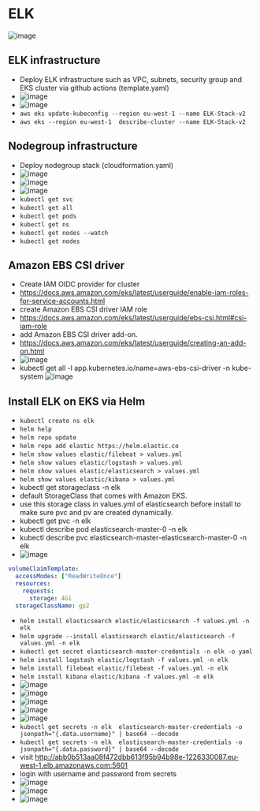 # ELK

![image](https://github.com/user-attachments/assets/125e6eff-2137-4bca-979e-2cd74f1bc41f)


## ELK infrastructure

- Deploy ELK infrastructure such as VPC, subnets, security group and EKS cluster via github actions (template.yaml)
- ![image](https://github.com/user-attachments/assets/ffeef627-3f94-4bbf-a3fc-23d1ec865289)
- ![image](https://github.com/user-attachments/assets/af70e43d-719d-448e-864a-df6f540aedca)
- `aws eks update-kubeconfig --region eu-west-1 --name ELK-Stack-v2`
- `aws eks --region eu-west-1  describe-cluster --name ELK-Stack-v2`

## Nodegroup infrastructure

- Deploy nodegroup stack (cloudformation.yaml)
- ![image](https://github.com/user-attachments/assets/954aff81-7ef9-4d85-abe1-6de55dce7774)
- ![image](https://github.com/user-attachments/assets/06d613fb-15cc-4d6b-9f86-66013707eeec)
- ![image](https://github.com/user-attachments/assets/b3f837a3-62b1-4a47-a5ed-5c5b17af9cd8)
- `kubectl get svc`
- `kubectl get all`
- `kubectl get pods`
- `kubectl get ns`
- `kubectl get nodes --watch`
- `kubectl get nodes`

## Amazon EBS CSI driver

- Create IAM OIDC provider for cluster
- https://docs.aws.amazon.com/eks/latest/userguide/enable-iam-roles-for-service-accounts.html
- create Amazon EBS CSI driver IAM role
- https://docs.aws.amazon.com/eks/latest/userguide/ebs-csi.html#csi-iam-role
- add Amazon EBS CSI driver add-on.
- https://docs.aws.amazon.com/eks/latest/userguide/creating-an-add-on.html
- ![image](https://github.com/user-attachments/assets/afe37cb8-2804-4ba9-b214-ef34610fd18e)
- kubectl get all -l app.kubernetes.io/name=aws-ebs-csi-driver -n kube-system
![image](https://github.com/user-attachments/assets/6e53f52b-36e4-47f1-9107-a184e05e72a0)

## Install ELK on EKS via Helm

- `kubectl create ns elk`
- `helm help`
- `helm repo update`
- `helm repo add elastic https://helm.elastic.co`
- `helm show values elastic/filebeat > values.yml`
- `helm show values elastic/logstash > values.yml`
- `helm show values elastic/elasticsearch > values.yml`
- `helm show values elastic/kibana > values.yml`
- kubectl get storageclass -n elk
- default StorageClass that comes with Amazon EKS.
- use this storage class in values.yml of elasticsearch before install to make sure pvc and pv are created dynamically. 
- kubectl get pvc -n elk
- kubectl describe pod elasticsearch-master-0 -n elk
- kubectl describe pvc elasticsearch-master-elasticsearch-master-0 -n elk
- ![image](https://github.com/user-attachments/assets/95e0cffc-fb1f-42ea-8bf5-4a3625713b2a)

```.yaml
volumeClaimTemplate:
  accessModes: ["ReadWriteOnce"]
  resources:
    requests:
      storage: 4Gi
  storageClassName: gp2
```

- `helm install elasticsearch elastic/elasticsearch -f values.yml -n elk`
- `helm upgrade --install elasticsearch elastic/elasticsearch -f values.yml -n elk`
- `kubectl get secret elasticsearch-master-credentials -n elk -o yaml`
- `helm install logstash elastic/logstash -f values.yml -n elk`
- `helm install filebeat elastic/filebeat -f values.yml -n elk`
- `helm install kibana elastic/kibana -f values.yml -n elk`
- ![image](https://github.com/user-attachments/assets/ce193588-e6d3-41d2-b638-50c4444d1437)
- ![image](https://github.com/user-attachments/assets/7e852f73-a80b-440f-a61c-b5e963ef6e3d)
- ![image](https://github.com/user-attachments/assets/efbad974-13ac-4d21-a0f2-ac9da67e8831)
- ![image](https://github.com/user-attachments/assets/76ec5001-d505-4806-b7ef-259e3f060236)
- ![image](https://github.com/user-attachments/assets/32807fc7-1e27-40f2-8f52-a5e35ee13b27)
- `kubectl get secrets -n elk  elasticsearch-master-credentials -o jsonpath="{.data.username}" | base64 --decode`
- `kubectl get secrets -n elk  elasticsearch-master-credentials -o jsonpath="{.data.password}" | base64 --decode`
- visit http://abb0b513aa08f472dbb613f95b94b98e-1226330087.eu-west-1.elb.amazonaws.com:5601
- login with username and password from secrets
- ![image](https://github.com/user-attachments/assets/586fa61b-2294-491e-8941-90ecac9b2a64)
- ![image](https://github.com/user-attachments/assets/be2a7682-b0ae-400a-a3e7-0a4478050e76)
- ![image](https://github.com/user-attachments/assets/b4b44859-e49f-4602-81e6-cbb7e5d0a147)





